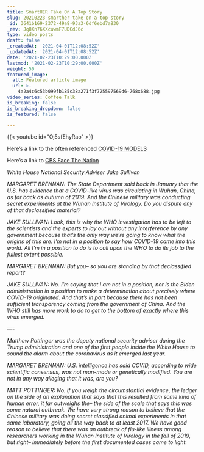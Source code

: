 ```yaml
---
title: SmartHER Take On A Top Story
slug: 20210223-smarther-take-on-a-top-story
_id: 3641b169-2372-49a8-93a3-6df6ebd7a830
_rev: Jq8Xn76XXcuwmF7UDCdJ6c
type: video_posts
draft: false
_createdAt: '2021-04-01T12:08:52Z'
_updatedAt: '2021-04-01T12:08:52Z'
date: '2021-02-23T10:29:00.000Z'
lastmod: '2021-02-23T10:29:00.000Z'
weight: 50
featured_image:
  alt: Featured article image
  url: >-
    4a2a4c6c53b099fb185c38a271f3f725597569d6-768x688.jpg
video_series: Coffee Talk
is_breaking: false
is_breaking_dropdown: false
is_featured: false

---
```

{{< youtube id="Oj5sfEhyRao" >}}

Here’s a link to the often referenced [COVID-19 MODELS](https://covid19.healthdata.org/united-states-of-america?view=total-deaths&tab=trend)

Here’s a link to [CBS Face The Nation](https://www.cbsnews.com/news/full-transcript-of-face-the-nation-on-february-21-2021/)

_White House National Security Adviser Jake Sullivan_

_MARGARET BRENNAN: The State Department said back in January that the U.S. has evidence that a COVID-like virus was circulating in Wuhan, China, as far back as autumn of 2019. And the Chinese military was conducting secret experiments at the Wuhan Institute of Virology. Do you dispute any of that declassified material?_  
  
_JAKE SULLIVAN: Look, this is why the WHO investigation has to be left to the scientists and the experts to lay out without any interference by any government because that’s the only way we’re going to know what the origins of this are. I’m not in a position to say how COVID-19 came into this world. All I’m in a position to do is to call upon the WHO to do its job to the fullest extent possible._  
  
_MARGARET BRENNAN: But you– so you are standing by that declassified report?_  
  
_JAKE SULLIVAN: No. I’m saying that I am not in a position, nor is the Biden administration in a position to make a determination about precisely where COVID-19 originated. And that’s in part because there has not been sufficient transparency coming from the government of China. And the WHO still has more work to do to get to the bottom of exactly where this virus emerged._

—-

_Matthew Pottinger was the deputy national security adviser during the Trump administration and one of the first people inside the White House to sound the alarm about the coronavirus as it emerged last year._

_MARGARET BRENNAN: U.S. intelligence has said COVID, according to wide scientific consensus, was not man-made or genetically modified. You are not in any way alleging that it was, are you?_  
  
_MATT POTTINGER: No. If you weigh the circumstantial evidence, the ledger on the side of an explanation that says that this resulted from some kind of human error, it far outweighs the– the side of the scale that says this was some natural outbreak. We have very strong reason to believe that the Chinese military was doing secret classified animal experiments in that same laboratory, going all the way back to at least 2017. We have good reason to believe that there was an outbreak of flu-like illness among researchers working in the Wuhan Institute of Virology in the fall of 2019, but right– immediately before the first documented cases came to light._